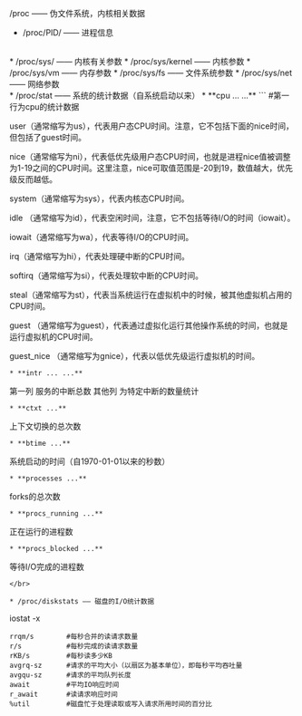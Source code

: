 /proc —— 伪文件系统，内核相关数据
* /proc/PID/ —— 进程信息  
</br>
* /proc/sys/ —— 内核有关参数  
  * /proc/sys/kernel —— 内核参数  
  * /proc/sys/vm —— 内存参数  
  * /proc/sys/fs —— 文件系统参数  
  * /proc/sys/net —— 网络参数  
</br>
* /proc/stat —— 系统的统计数据（自系统启动以来）
  * **cpu ... ...**  
  ```
  #第一行为cpu的统计数据

  user（通常缩写为us），代表用户态CPU时间。注意，它不包括下面的nice时间，但包括了guest时间。

  nice（通常缩写为ni），代表低优先级用户态CPU时间，也就是进程nice值被调整为1-19之间的CPU时间。这里注意，nice可取值范围是-20到19，数值越大，优先级反而越低。

  system（通常缩写为sys），代表内核态CPU时间。

  idle （通常缩写为id），代表空闲时间，注意，它不包括等待I/O的时间（iowait）。

  iowait（通常缩写为wa），代表等待I/O的CPU时间。

  irq（通常缩写为hi），代表处理硬中断的CPU时间。

  softirq（通常缩写为si），代表处理软中断的CPU时间。

  steal（通常缩写为st），代表当系统运行在虚拟机中的时候，被其他虚拟机占用的CPU时间。

  guest （通常缩写为guest），代表通过虚拟化运行其他操作系统的时间，也就是运行虚拟机的CPU时间。

  guest_nice （通常缩写为gnice），代表以低优先级运行虚拟机的时间。
  ```
  * **intr ... ...**  
  ```
  第一列 服务的中断总数
  其他列 为特定中断的数量统计
  ```
  * **ctxt ...**  
  ```
  上下文切换的总次数
  ```
  * **btime ...**  
  ```
  系统启动的时间（自1970-01-01以来的秒数）
  ```
  * **processes ...**  
  ```
  forks的总次数
  ```
  * **procs_running ...**  
  ```
  正在运行的进程数
  ```
  * **procs_blocked ...**  
  ```
  等待I/O完成的进程数
  ```
</br>

* /proc/diskstats —— 磁盘的I/O统计数据

  ```
  iostat -x

    rrqm/s        #每秒合并的读请求数量
    r/s           #每秒完成的读请求数量
    rKB/s         #每秒读多少KB
    avgrq-sz      #请求的平均大小（以扇区为基本单位），即每秒平均吞吐量
    avgqu-sz      #请求的平均队列长度
    await         #平均IO响应时间
    r_await       #读请求响应时间
    %util         #磁盘忙于处理读取或写入请求所用时间的百分比
  ```

